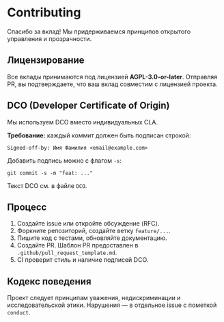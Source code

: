 # Contributing

Спасибо за вклад! Мы придерживаемся принципов открытого управления и прозрачности.

## Лицензирование
Все вклады принимаются под лицензией **AGPL-3.0-or-later**. Отправляя PR,
вы подтверждаете, что ваш вклад совместим с лицензией проекта.

## DCO (Developer Certificate of Origin)
Мы используем DCO вместо индивидуальных CLA.

**Требование:** каждый коммит должен быть подписан строкой:

```
Signed-off-by: Имя Фамилия <email@example.com>
```

Добавить подпись можно с флагом `-s`:
```
git commit -s -m "feat: ..."
```

Текст DCO см. в файле `DCO`.

## Процесс
1. Создайте issue или откройте обсуждение (RFC).
2. Форкните репозиторий, создайте ветку `feature/...`.
3. Пишите код с тестами, обновляйте документацию.
4. Создайте PR. Шаблон PR предоставлен в `.github/pull_request_template.md`.
5. CI проверит стиль и наличие подписей DCO.

## Кодекс поведения
Проект следует принципам уважения, недискриминации и исследовательской этики.
Нарушения — в отдельное issue с пометкой `conduct`.
